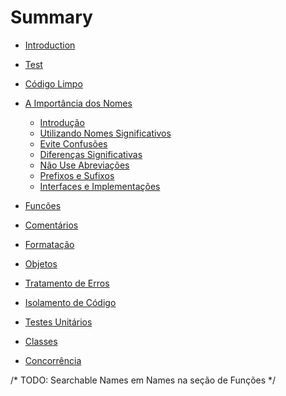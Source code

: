 # Summary

* [Introduction](README.md)
* [Test](content/TEST.md#test)

* [Código Limpo]()
* [A Importância dos Nomes](content/nomes/nomes.md)
    * [Introdução](content/nomes/nomes.md#intro)
    * [Utilizando Nomes Significativos](content/nomes/nomes.md#nomes-sig)
    * [Evite Confusões](content/nomes/nomes.md#confusoes)
    * [Diferenças Significativas](content/nomes/nomes.md#diff)
    * [Não Use Abreviações](content/nomes/nomes.md#abrv) 
    * [Prefixos e Sufixos](content/nomes/nomes.md#pre-suf)
    * [Interfaces e Implementações](content/nomes/nomes.md#interface)
* [Funcões]()
* [Comentários]()
* [Formatação]()
* [Objetos]()
* [Tratamento de Erros]()
* [Isolamento de Código]()
* [Testes Unitários]()
* [Classes]()
* [Concorrência]()

/* TODO: Searchable Names em Names na seção de Funções */


